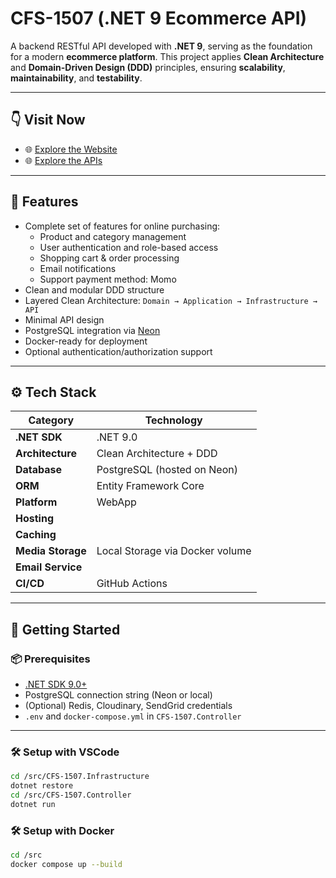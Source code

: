 # CFS-1507 (.NET 9 Ecommerce API)

A backend RESTful API developed with **.NET 9**, serving as the foundation for a modern **ecommerce platform**. This project applies **Clean Architecture** and **Domain-Driven Design (DDD)** principles, ensuring **scalability**, **maintainability**, and **testability**.

---

## 👇 Visit Now

- 🌐 [Explore the Website](https://portfolio-one-sigma-16.vercel.app/trung-thanh)
- 🌐 [Explore the APIs](https://portfolio-one-sigma-16.vercel.app/trung-thanh)

---

## 📌 Features

- Complete set of features for online purchasing:
  - Product and category management
  - User authentication and role-based access
  - Shopping cart & order processing
  - Email notifications
  - Support payment method: Momo
- Clean and modular DDD structure
- Layered Clean Architecture: `Domain → Application → Infrastructure → API`
- Minimal API design
- PostgreSQL integration via [Neon](https://neon.tech/)
- Docker-ready for deployment
- Optional authentication/authorization support

---

## ⚙️ Tech Stack

| Category          | Technology                      |
| ----------------- | ------------------------------- |
| **.NET SDK**      | .NET 9.0                        |
| **Architecture**  | Clean Architecture + DDD        |
| **Database**      | PostgreSQL (hosted on Neon)     |
| **ORM**           | Entity Framework Core           |
| **Platform**      | WebApp                          |
| **Hosting**       |                                 |
| **Caching**       |                                 |
| **Media Storage** | Local Storage via Docker volume |
| **Email Service** |                                 |
| **CI/CD**         | GitHub Actions                  |

---

## 🚀 Getting Started

### 📦 Prerequisites

- [.NET SDK 9.0+](https://dotnet.microsoft.com/download)
- PostgreSQL connection string (Neon or local)
- (Optional) Redis, Cloudinary, SendGrid credentials
- `.env` and `docker-compose.yml` in `CFS-1507.Controller`

---

### 🛠 Setup with VSCode

```bash
cd /src/CFS-1507.Infrastructure
dotnet restore
cd /src/CFS-1507.Controller
dotnet run
```

### 🛠 Setup with Docker

```bash
cd /src
docker compose up --build
```

